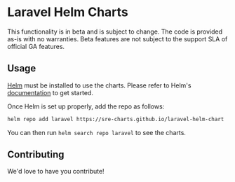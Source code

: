 # Laravel Helm Charts

This functionality is in beta and is subject to change. The code is provided as-is with no warranties. Beta features are not subject to the support SLA of official GA features.

## Usage

[Helm](https://helm.sh) must be installed to use the charts.
Please refer to Helm's [documentation](https://helm.sh/docs/) to get started.

Once Helm is set up properly, add the repo as follows:

```sh
helm repo add laravel https://sre-charts.github.io/laravel-helm-chart
```

You can then run `helm search repo laravel` to see the charts.

## Contributing

We'd love to have you contribute!
